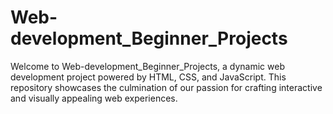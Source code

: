 # Web-development_Beginner_Projects
Welcome to Web-development_Beginner_Projects, a dynamic web development project powered by HTML, CSS, and JavaScript. This repository showcases the culmination of our passion for crafting interactive and visually appealing web experiences.

